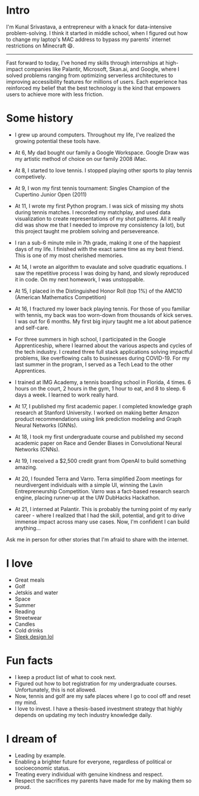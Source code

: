 # Intro

I'm Kunal Srivastava, a entrepreneur with a knack for data-intensive problem-solving. I think it started in middle school, when I figured out how to change my laptop's MAC address to bypass my parents' internet restrictions on Minecraft 😄.  

---

Fast forward to today, I’ve honed my skills through internships at high-impact companies like Palantir, Microsoft, Skan.ai, and Google, where I solved problems ranging from optimizing serverless architectures to improving accessibility features for millions of users. Each experience has reinforced my belief that the best technology is the kind that empowers users to achieve more with less friction.


# Some history

- I grew up around computers. Throughout my life, I've realized the growing potential these tools have.  

- At 6, My dad bought our family a Google Workspace. Google Draw was my artistic method of choice on our family 2008 iMac.

- At 8, I started to love tennis. I stopped playing other sports to play tennis competively.

- At 9, I won my first tennis tournament: Singles Champion of the Cupertino Junior Open (2011)

- At 11, I wrote my first Python program. I was sick of missing my shots during tennis matches. I recorded my matchplay, and used data visualization to create representations of my shot patterns. All it really did was show me that I needed to improve my consistency (a lot), but this project taught me problem solving and persevereance. 

- I ran a sub-6 minute mile in 7th grade, making it one of the happiest days of my life. I finished with the exact same time as my best friend. This is one of my most cherished memories. 

- At 14, I wrote an algorithm to evaulate and solve quadratic equations. I saw the repetitive process I was doing by hand, and slowly reproduced it in code. On my next homework, I was unstoppable.

- At 15, I placed in the Distinguished Honor Roll (top 1%) of the AMC10 (American Mathematics Competition)

- At 16, I fractured my lower back playing tennis. For those of you familiar with tennis, my back was too worn-down from thousands of kick serves. I was out for 6 months. My first big injury taught me a lot about patience and self-care. 

- For three summers in high school, I participated in the Google Apprenticeship, where I learned about the various aspects and cycles of the tech industry. I created three full stack applications solving impactful problems, like overflowing calls to businesses during COVID-19. For my last summer in the program, I served as a Tech Lead to the other Apprentices. 

- I trained at IMG Academy, a tennis boarding school in Florida, 4 times. 6 hours on the court, 2 hours in the gym, 1 hour to eat, and 8 to sleep. 6 days a week. I learned to work really hard. 

- At 17, I published my first academic paper. I completed knowledge graph research at Stanford University. I worked on making better Amazon product recommendations using link prediction modeling and Graph Neural Networks (GNNs).

- At 18, I took my first undergraduate course and published my second academic paper on Race and Gender Biases in Convolutional Neural Networks (CNNs).

- At 19, I received a $2,500 credit grant from OpenAI to build something amazing.

- At 20, I founded Terra and Varro. Terra simplified Zoom meetings for neurdivergent individuals with a simple UI, winning the Lavin Entrepreneurship Competition. Varro was a fact-based research search engine, placing runner-up at the UW DubHacks Hackathon. 

- At 21, I interned at Palantir. This is probably the turning point of my early career - where I realized that I had the skill, potential, and grit to drive immense impact across many use cases. Now, I'm confident I can build anything...

Ask me in person for other stories that I'm afraid to share with the internet.


# I love

- Great meals
- Golf
- Jetskis and water
- Space
- Summer
- Reading
- Streetwear
- Candles
- Cold drinks
- [Sleek design lol](/)

# Fun facts

- I keep a product list of what to cook next. 
- Figured out how to bot registration for my undergraduate courses. Unfortunately, this is not allowed. 
- Now, tennis and golf are my safe places where I go to cool off and reset my mind. 
- I love to invest. I have a thesis-based investment strategy that highly depends on updating my tech industry knowledge daily.

# I dream of

- Leading by example.
- Enabling a brighter future for everyone, regardless of political or socioeconomic status.
- Treating every individual with genuine kindness and respect.
- Respect the sacrifices my parents have made for me by making them so proud.
